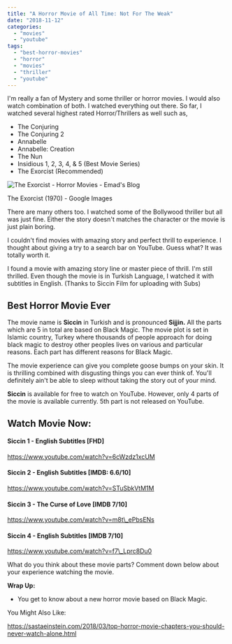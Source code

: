 ```yaml
---
title: "A Horror Movie of All Time: Not For The Weak"
date: "2018-11-12"
categories: 
  - "movies"
  - "youtube"
tags: 
  - "best-horror-movies"
  - "horror"
  - "movies"
  - "thriller"
  - "youtube"
---
```


I'm really a fan of Mystery and some thriller or horror movies. I would also watch combination of both. I watched everything out there. So far, I watched several highest rated Horror/Thrillers as well such as,

- The Conjuring
- The Conjuring 2
- Annabelle
- Annabelle: Creation
- The Nun
- Insidious 1, 2, 3, 4, & 5 (Best Movie Series)
- The Exorcist (Recommended)

![The Exorcist - Horror Movies - Emad's Blog](/posts/2018/11/images/download-7.jpg)

The Exorcist (1970) - Google Images

There are many others too. I watched some of the Bollywood thriller but all was just fine. Either the story doesn't matches the character or the movie is just plain boring.

I couldn't find movies with amazing story and perfect thrill to experience. I thought about giving a try to a search bar on YouTube. Guess what? It was totally worth it.

I found a movie with amazing story line or master piece of thrill. I'm still thrilled. Even though the movie is in Turkish Language, I watched it with subtitles in English. (Thanks to Siccin Film for uploading with Subs)

## Best Horror Movie Ever

The movie name is **Siccin** in Turkish and is pronounced **Sijjin.** All the parts which are 5 in total are based on Black Magic. The movie plot is set in Islamic country, Turkey where thousands of people approach for doing black magic to destroy other peoples lives on various and particular reasons. Each part has different reasons for Black Magic.

The movie experience can give you complete goose bumps on your skin. It is thrilling combined with disgusting things you can ever think of. You'll definitely ain't be able to sleep without taking the story out of your mind.

**Siccin** is available for free to watch on YouTube. However, only 4 parts of the movie is available currently. 5th part is not released on YouTube.

## Watch Movie Now:

#### Siccin 1 - English Subtitles \[FHD\]

https://www.youtube.com/watch?v=6cWzdz1xcUM

#### Siccin 2 - English Subtitles \[IMDB: 6.6/10\]

https://www.youtube.com/watch?v=STuSbkVtM1M

#### Siccin 3 - The Curse of Love \[IMDB 7/10\]

https://www.youtube.com/watch?v=m8t\_ePbsENs

#### Siccin 4 - English Subtitles \[IMDB 7/10\]

https://www.youtube.com/watch?v=f7\_Lprc8Du0

What do you think about these movie parts? Comment down below about your experience watching the movie.

**Wrap Up:**

- You get to know about a new horror movie based on Black Magic.

You Might Also Like:

https://sastaeinstein.com/2018/03/top-horror-movie-chapters-you-should-never-watch-alone.html
